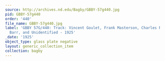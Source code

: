 ```yaml
---
source: http://archives.nd.edu/Bagby/GBBY-57g440.jpg
pid: GBBY-57g440
order: '440'
file_name: GBBY-57g440.jpg
label: 'GBBY 57G/440: Track: Vincent Goulet, Frank Masterson, Charles Riley, William
  Barr, and Unidentified - 1925'
_date: '1925'
object_type: glass plate negative
layout: generic_collection_item
collection: bagby
---
```

